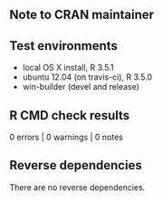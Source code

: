 ## Note to CRAN maintainer

## Test environments
* local OS X install, R 3.5.1
* ubuntu 12.04 (on travis-ci), R 3.5.0
* win-builder (devel and release)

## R CMD check results

0 errors | 0 warnings | 0 notes

## Reverse dependencies

There are no reverse dependencies.